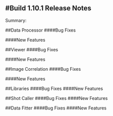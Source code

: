 #Build 1.10.1 Release Notes
---

Summary:


##Data Processor
####Bug Fixes


####New Features


##Viewer
####Bug Fixes


####New Features


##Image Correlation
####Bug Fixes

####New Features


##Libraries
####Bug Fixes
####New Features

##Shot Caller
####Bug Fixes
####New Features

##Data Fitter
####Bug Fixes
####New Features



